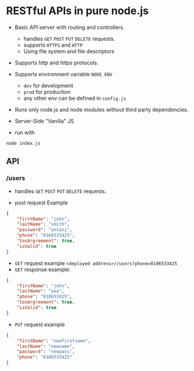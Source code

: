 # RESTful APIs in pure node.js

- Basic API server with routing and controllers.
  - handles `GET` `POST` `PUT` `DELETE` requests.
  - supports  `HTTPS` and  `HTTP`
  - Using file system and file descriptors
  
- Supports *http* and *https* protocols.

- Supports environment variable `NODE_ENV`
  - `dev` for development
  - `prod` for production
  - any other env can be defined in `config.js`
  
- Runs only node.js and node modules without third party dependencies.
- Server-Side "Vanilla" JS

- run with
  
``` node index.js ```

## API

### /users

- handles `GET` `POST` `PUT` `DELETE` requests.
  
- post request Example
  
```json
{
    "firstName": "john",
    "lastName": "smith",
    "password": "antani",
    "phone": "0166533425",
    "tosArgreement": true,
    "isValid": true
}
```

- `GET` request example `<deployed address>//users?phone=0106533425`
- `GET` response example:
  
```json
{
    "firstName": "john",
    "lastName": "aaa",
    "phone": "010653425",
    "tosArgreement": true,
    "isValid": true
}
```

- `PUT` request example

```json
{
    "firstName": "newfirstname",
    "lastName": "newname",
    "password": "newpass",
    "phone": "0106533425"
}
```
